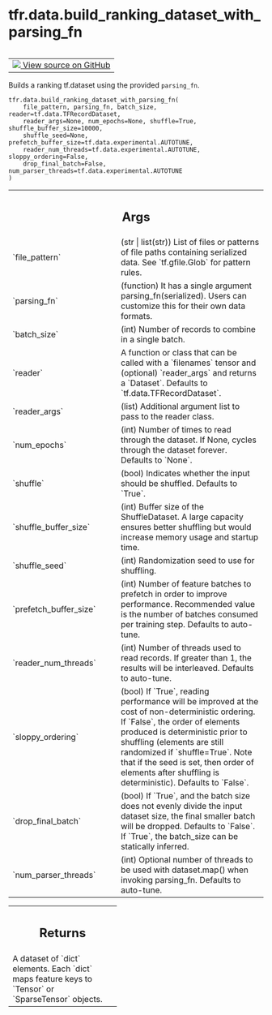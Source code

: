 <div itemscope itemtype="http://developers.google.com/ReferenceObject">
<meta itemprop="name" content="tfr.data.build_ranking_dataset_with_parsing_fn" />
<meta itemprop="path" content="Stable" />
</div>

# tfr.data.build_ranking_dataset_with_parsing_fn

<!-- Insert buttons and diff -->

<table class="tfo-notebook-buttons tfo-api" align="left">

<td>
  <a target="_blank" href="https://github.com/tensorflow/ranking/tree/master/tensorflow_ranking/python/data.py">
    <img src="https://www.tensorflow.org/images/GitHub-Mark-32px.png" />
    View source on GitHub
  </a>
</td>
</table>

Builds a ranking tf.dataset using the provided `parsing_fn`.

<pre class="devsite-click-to-copy prettyprint lang-py tfo-signature-link">
<code>tfr.data.build_ranking_dataset_with_parsing_fn(
    file_pattern, parsing_fn, batch_size, reader=tf.data.TFRecordDataset,
    reader_args=None, num_epochs=None, shuffle=True, shuffle_buffer_size=10000,
    shuffle_seed=None, prefetch_buffer_size=tf.data.experimental.AUTOTUNE,
    reader_num_threads=tf.data.experimental.AUTOTUNE, sloppy_ordering=False,
    drop_final_batch=False, num_parser_threads=tf.data.experimental.AUTOTUNE
)
</code></pre>

<!-- Placeholder for "Used in" -->

<!-- Tabular view -->
 <table class="responsive fixed orange">
<colgroup><col width="214px"><col></colgroup>
<tr><th colspan="2"><h2 class="add-link">Args</h2></th></tr>

<tr>
<td>
`file_pattern`
</td>
<td>
(str | list(str)) List of files or patterns of file paths
containing serialized data. See `tf.gfile.Glob` for pattern rules.
</td>
</tr><tr>
<td>
`parsing_fn`
</td>
<td>
(function) It has a single argument parsing_fn(serialized).
Users can customize this for their own data formats.
</td>
</tr><tr>
<td>
`batch_size`
</td>
<td>
(int) Number of records to combine in a single batch.
</td>
</tr><tr>
<td>
`reader`
</td>
<td>
A function or class that can be called with a `filenames` tensor and
(optional) `reader_args` and returns a `Dataset`. Defaults to
`tf.data.TFRecordDataset`.
</td>
</tr><tr>
<td>
`reader_args`
</td>
<td>
(list) Additional argument list to pass to the reader class.
</td>
</tr><tr>
<td>
`num_epochs`
</td>
<td>
(int) Number of times to read through the dataset. If None,
cycles through the dataset forever. Defaults to `None`.
</td>
</tr><tr>
<td>
`shuffle`
</td>
<td>
(bool) Indicates whether the input should be shuffled. Defaults to
`True`.
</td>
</tr><tr>
<td>
`shuffle_buffer_size`
</td>
<td>
(int) Buffer size of the ShuffleDataset. A large
capacity ensures better shuffling but would increase memory usage and
startup time.
</td>
</tr><tr>
<td>
`shuffle_seed`
</td>
<td>
(int) Randomization seed to use for shuffling.
</td>
</tr><tr>
<td>
`prefetch_buffer_size`
</td>
<td>
(int) Number of feature batches to prefetch in order
to improve performance. Recommended value is the number of batches
consumed per training step. Defaults to auto-tune.
</td>
</tr><tr>
<td>
`reader_num_threads`
</td>
<td>
(int) Number of threads used to read records. If greater
than 1, the results will be interleaved. Defaults to auto-tune.
</td>
</tr><tr>
<td>
`sloppy_ordering`
</td>
<td>
(bool) If `True`, reading performance will be improved at
the cost of non-deterministic ordering. If `False`, the order of elements
produced is deterministic prior to shuffling (elements are still
randomized if `shuffle=True`. Note that if the seed is set, then order of
elements after shuffling is deterministic). Defaults to `False`.
</td>
</tr><tr>
<td>
`drop_final_batch`
</td>
<td>
(bool) If `True`, and the batch size does not evenly
divide the input dataset size, the final smaller batch will be dropped.
Defaults to `False`. If `True`, the batch_size can be statically inferred.
</td>
</tr><tr>
<td>
`num_parser_threads`
</td>
<td>
(int) Optional number of threads to be used with
dataset.map() when invoking parsing_fn. Defaults to auto-tune.
</td>
</tr>
</table>

<!-- Tabular view -->
 <table class="responsive fixed orange">
<colgroup><col width="214px"><col></colgroup>
<tr><th colspan="2"><h2 class="add-link">Returns</h2></th></tr>
<tr class="alt">
<td colspan="2">
A dataset of `dict` elements. Each `dict` maps feature keys to
`Tensor` or `SparseTensor` objects.
</td>
</tr>

</table>
